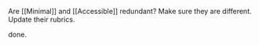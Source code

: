 Are [[Minimal]] and [[Accessible]] redundant? Make sure they are different. Update their rubrics.

done.